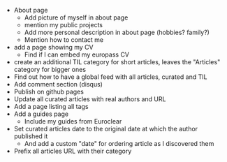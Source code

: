 - About page
  - Add picture of myself in about page
  - mention my public projects
  - Add more personal description in about page (hobbies? family?)
  - Mention how to contact me
- add a page showing my CV
  - Find if I can embed my europass CV
- create an additional TIL category for short articles, leaves the "Articles" category for bigger ones
- Find out how to have a global feed with all articles, curated and TIL
- Add comment section (disqus)
- Publish on github pages
- Update all curated articles with real authors and URL
- Add a page listing all tags
- Add a guides page
  - Include my guides from Euroclear
- Set curated articles date to the original date at which the author published it
  - And add a custom "date" for ordering article as I discovered them
- Prefix all articles URL with their category
